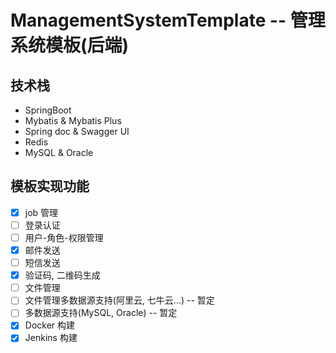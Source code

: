 # ManagementSystemTemplate -- 管理系统模板(后端)

## 技术栈

- SpringBoot
- Mybatis & Mybatis Plus
- Spring doc & Swagger UI
- Redis
- MySQL & Oracle

## 模板实现功能

- [x] job 管理
- [ ] 登录认证
- [ ] 用户-角色-权限管理
- [x] 邮件发送
- [ ] 短信发送
- [x] 验证码, 二维码生成
- [ ] 文件管理
- [ ] 文件管理多数据源支持(阿里云, 七牛云...) -- 暂定
- [ ] 多数据源支持(MySQL, Oracle) -- 暂定
- [x] Docker 构建
- [x] Jenkins 构建

## 